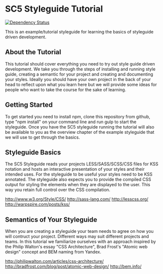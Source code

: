 SC5 Styleguide Tutorial
=======================
[![Dependency Status](https://david-dm.org/SC5/sc5-styleguide-tutorial.png)](https://david-dm.org/SC5/sc5-styleguide-tutorial)

This is an example/tutorial styleguide for learning the basics of styleguide driven development.

About the Tutorial
------------------

This tutorial should cover everything you need to try out style guide driven development. We take you through the steps of installing and running style guide, creating a semantic for your project and creating and documenting your styles. Ideally you should have your own project in the back of your head to reflect upon what you learn here but we will provide some ideas for people who want to take the course for the sake of learning.

Getting Started
---------------

To get started you need to install npm, clone this repository from github, type "npm install" on your command line and run gulp to start the styleguide. Once you have the SC5 styleguide running the tutorial will also be available to you as the overview chapter of the example styleguide that we will use to get through the basics.

Styleguide Basics
-----------------

The SC5 Styleguide reads your projects LESS/SASS/SCSS/CSS files for KSS notation and hosts an interactive presentation of your styles and their intended uses. For the styleguide to be useful your styles need to be KSS annotated. The styleguide also expects you to provide the compiled CSS output for styling the elements when they are displayed to the user. This way you retain full control over the CSS compilation.

http://www.w3.org/Style/CSS/
http://sass-lang.com/
http://lesscss.org/
http://warpspire.com/posts/kss/

Semantics of Your Styleguide
----------------------------

When you are creating a styleguide your team needs to agree on how you will contruct your project. Different ways may suit different projects and teams. In this tutorial we familiarize ourselves with an approach inspired by the Philip Walton's essay "CSS Architecture", Brad Frost's "Atomic web design" concept and BEM naming from Yandex.

http://philipwalton.com/articles/css-architecture/
http://bradfrost.com/blog/post/atomic-web-design/
http://bem.info/

